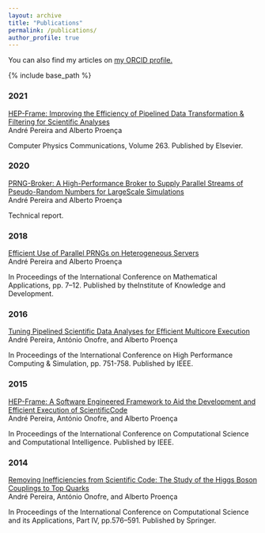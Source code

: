 ```yaml
---
layout: archive
title: "Publications"
permalink: /publications/
author_profile: true
---
```


  You can also find my articles on <u><a href="{{author.orcid}}">my ORCID profile</a>.</u>

{% include base_path %}

### 2021

[HEP-Frame: Improving the Efficiency of Pipelined Data Transformation & Filtering for Scientific Analyses](https://ampereira90.github.io/files/papers/COMPHY_HEP_Frame.pdf)  
André Pereira and Alberto Proença 

Computer Physics Communications, Volume 263. Published by Elsevier.

### 2020

[PRNG-Broker: A High-Performance Broker to Supply Parallel Streams of Pseudo-Random Numbers for LargeScale Simulations](https://github.com/ampereira90/PRNG-Broker-Paper/PRNG___ICCSA.pdf)  
André Pereira and Alberto Proença

Technical report.

### 2018

[Efficient Use of Parallel PRNGs on Heterogeneous Servers](https://ampereira90.github.io/files/papers/icma.pdf)  
André Pereira and Alberto Proença

In Proceedings of the International Conference on Mathematical Applications, pp. 7–12. Published by theInstitute of Knowledge and Development. 

### 2016

[Tuning Pipelined Scientific Data Analyses for Efficient Multicore Execution](https://ampereira90.github.io/files/papers/tuning_pipeline.pdf)  
André Pereira, António Onofre, and Alberto Proença

In Proceedings of the International Conference on High Performance Computing & Simulation, pp. 751-758. Published by IEEE.

### 2015

[HEP-Frame: A Software Engineered Framework to Aid the Development and Efficient Execution of ScientificCode](https://ampereira90.github.io/files/papers/hep_frame.pdf)  
André Pereira, António Onofre, and Alberto Proença  

In Proceedings of the International Conference on Computational Science and Computational Intelligence. Published by IEEE.

### 2014

[Removing Inefficiencies from Scientific Code: The Study of the Higgs Boson Couplings to Top Quarks](https://ampereira90.github.io/files/papers/removing_inefficiencies.pdf)  
André Pereira, António Onofre, and Alberto Proença 

In Proceedings of the International Conference on Computational Science and its Applications, Part IV, pp.576–591. Published by Springer.
